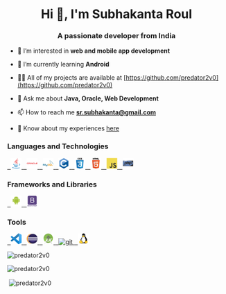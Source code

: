 <h1 align="center">Hi 👋, I'm Subhakanta Roul</h1>
<h3 align="center">A passionate developer from India</h3>

-   👀 I’m interested in **web and mobile app development**

-   🌱 I’m currently learning **Android**

-   👨‍💻 All of my projects are available at [https://github.com/predator2v0](https://github.com/predator2v0)

-   💬 Ask me about **Java, Oracle, Web Development**

-   📫 How to reach me **sr.subhakanta@gmail.com**

-   📄 Know about my experiences [here](https://predator2v0.github.io/myportfolio/res/sr_resume.pdf)

<!-- <h3 align="left">Connect with me:</h3>
<p align="left">
<a href="https://twitter.com/predator2v0" target="blank"><img align="center" src="https://raw.githubusercontent.com/rahuldkjain/github-profile-readme-generator/neutral-icons/src/images/icons/Social/twitter.svg" alt="predator2v0" height="25" width="40" /></a>
<a href="https://linkedin.com/in/subhakanta-roul" target="blank"><img align="center" src="https://raw.githubusercontent.com/rahuldkjain/github-profile-readme-generator/neutral-icons/src/images/icons/Social/linked-in-alt.svg" alt="subhakanta-roul" height="25" width="40" /></a>
<a href="https://stackoverflow.com/users/predator2v0" target="blank"><img align="center" src="https://raw.githubusercontent.com/rahuldkjain/github-profile-readme-generator/neutral-icons/src/images/icons/Social/stack-overflow.svg" alt="predator2v0" height="25" width="40" /></a>
<a href="https://medium.com/@predator2v0" target="blank"><img align="center" src="https://raw.githubusercontent.com/rahuldkjain/github-profile-readme-generator/neutral-icons/src/images/icons/Social/medium.svg" alt="@predator2v0" height="25" width="40" /></a>
<a href="https://www.hackerrank.com/predator2v0" target="blank"><img align="center" src="https://raw.githubusercontent.com/rahuldkjain/github-profile-readme-generator/neutral-icons/src/images/icons/Social/hackerrank.svg" alt="predator2v0" height="25" width="40" /></a>
<a href="https://auth.geeksforgeeks.org/user/predator2v0" target="blank"><img align="center" src="https://raw.githubusercontent.com/rahuldkjain/github-profile-readme-generator/neutral-icons/src/images/icons/Social/geeks-for-geeks.svg" alt="predator2v0" height="25" width="40" /></a>
</p> -->

<h3 align="left">Languages and Technologies </h3>
<p align="left">
<a href="https://www.java.com" target="_blank">&nbsp; <img src="https://raw.githubusercontent.com/devicons/devicon/master/icons/java/java-original.svg" alt="java" width="25" height="25" class="skill-icon"/> </a>
<a href="https://www.oracle.com/" target="_blank">&nbsp; <img src="https://raw.githubusercontent.com/devicons/devicon/master/icons/oracle/oracle-original.svg" alt="oracle" width="25" height="25" class="skill-icon"/> </a> 
<a href="https://www.mysql.com/" target="_blank">&nbsp; <img src="https://raw.githubusercontent.com/devicons/devicon/master/icons/mysql/mysql-original-wordmark.svg" alt="mysql" width="25" height="25" class="skill-icon"/> </a> 
<a href="https://www.cprogramming.com/" target="_blank">&nbsp; <img src="https://raw.githubusercontent.com/devicons/devicon/master/icons/c/c-original.svg" alt="c" width="25" height="25" class="skill-icon"/> </a>  
<a href="https://www.w3schools.com/css/" target="_blank">&nbsp; <img src="https://raw.githubusercontent.com/devicons/devicon/master/icons/css3/css3-original-wordmark.svg" alt="css3" width="25" height="25" class="skill-icon"/> </a>
<a href="https://www.w3.org/html/" target="_blank">&nbsp; <img src="https://raw.githubusercontent.com/devicons/devicon/master/icons/html5/html5-original-wordmark.svg" alt="html5" width="25" height="25" class="skill-icon"/> </a>  
<a href="https://developer.mozilla.org/en-US/docs/Web/JavaScript" target="_blank">&nbsp; <img src="https://raw.githubusercontent.com/devicons/devicon/master/icons/javascript/javascript-original.svg" alt="javascript" width="25" height="25" class="skill-icon"/> </a>
<a href="https://www.php.net" target="_blank">&nbsp; <img src="https://raw.githubusercontent.com/devicons/devicon/master/icons/php/php-original.svg" alt="php" width="25" height="25" class="skill-icon"/> </a>
</p>
<h3 align="left">Frameworks and Libraries </h3>
<p align="left"> 
<a href="https://developer.android.com" target="_blank">&nbsp; <img src="https://raw.githubusercontent.com/devicons/devicon/master/icons/android/android-original-wordmark.svg" alt="android" width="25" height="25" class="skill-icon"/> </a> 
<a href="https://getbootstrap.com" target="_blank">&nbsp; <img src="https://raw.githubusercontent.com/devicons/devicon/master/icons/bootstrap/bootstrap-plain-wordmark.svg" alt="bootstrap" width="25" height="25" class="skill-icon"/> </a>
</p>
<h3 align="left">Tools </h3>
<p align="left">
<a href="https://code.visualstudio.com/" target="_blank">&nbsp; <img src="img/vs-code.svg" alt="vscode" width="25" height="25" class="skill-icon"/> </a>  
<a href="https://www.eclipse.org/" target="_blank">&nbsp; <img src="img/eclipse.svg" alt="eclipse" width="25" height="25" class="skill-icon"/> </a>  
<a href="https://developer.android.com/studio" target="_blank">&nbsp; <img src="img/android-studio.svg" alt="androidstudio" width="25" height="25" class="skill-icon"/> </a>  
<a href="https://git-scm.com/" target="_blank">&nbsp; <img src="https://www.vectorlogo.zone/logos/git-scm/git-scm-icon.svg" alt="git" width="25" height="25" class="skill-icon"/> </a>  
<a href="https://www.linux.org/" target="_blank">&nbsp; <img src="https://raw.githubusercontent.com/devicons/devicon/master/icons/linux/linux-original.svg" alt="linux" width="25" height="25" class="skill-icon"/> </a>
</p>
<p>&nbsp;<img align="left" src="https://github-readme-stats.vercel.app/api?username=predator2v0&show_icons=true&locale=en&theme=onedark" alt="predator2v0" width="450"/></p>

<p>&nbsp;<img align="left" src="https://github-readme-streak-stats.herokuapp.com/?user=predator2v0&theme=onedark" alt="predator2v0" width="450"/></p>

<p>&nbsp;<img align="center" src="https://github-readme-stats.vercel.app/api/top-langs?username=predator2v0&show_icons=true&locale=en&layout=compact&theme=onedark" alt="predator2v0" /></p>
